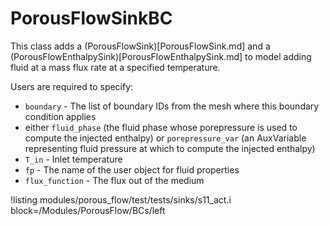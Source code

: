 # PorousFlowSinkBC

This class adds a (PorousFlowSink)[PorousFlowSink.md] and a (PorousFlowEnthalpySink)[PorousFlowEnthalpySink.md] to model adding fluid at a mass flux rate at a specified temperature.

Users are required to specify:

- `boundary` - The list of boundary IDs from the mesh where this boundary condition applies
- either `fluid_phase` (the fluid phase whose porepressure is used to compute the injected enthalpy) or `porepressure_var` (an AuxVariable representing fluid pressure at which to compute the injected enthalpy)
- `T_in` - Inlet temperature
- `fp` - The name of the user object for fluid properties
- `flux_function` - The flux out of the medium

!listing modules/porous_flow/test/tests/sinks/s11_act.i block=/Modules/PorousFlow/BCs/left
